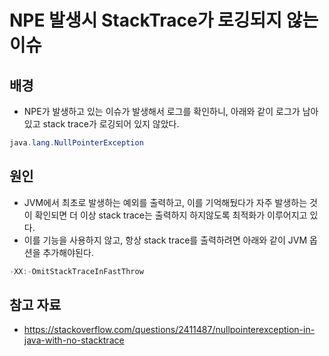 # NPE 발생시 StackTrace가 로깅되지 않는 이슈

## 배경

- NPE가 발생하고 있는 이슈가 발생해서 로그를 확인하니, 아래와 같이 로그가 남아있고 stack trace가 로깅되어 있지 않았다.

```java
java.lang.NullPointerException
```

## 원인

- JVM에서 최초로 발생하는 예외를 출력하고, 이를 기억해뒀다가 자주 발생하는 것이 확인되면 더 이상 stack trace는 출력하지 하지않도록 최적화가 이루어지고 있다.
- 이를 기능을 사용하지 않고, 항상 stack trace를 출력하려면 아래와 같이 JVM 옵션을 추가해야된다.

```java
-XX:-OmitStackTraceInFastThrow
```

## 참고 자료

- https://stackoverflow.com/questions/2411487/nullpointerexception-in-java-with-no-stacktrace
